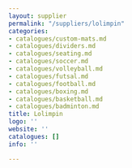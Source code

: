 ```yaml
---
layout: supplier
permalink: "/suppliers/lolimpin"
categories:
- catalogues/custom-mats.md
- catalogues/dividers.md
- catalogues/seating.md
- catalogues/soccer.md
- catalogues/volleyball.md
- catalogues/futsal.md
- catalogues/football.md
- catalogues/boxing.md
- catalogues/basketball.md
- catalogues/badminton.md
title: Lolimpin
logo: ''
website: ''
catalogues: []
info: ''

---
```

